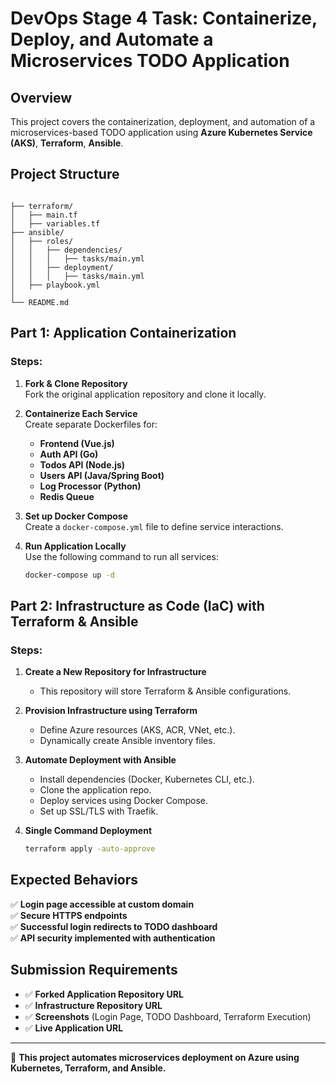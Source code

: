 # DevOps Stage 4 Task: Containerize, Deploy, and Automate a Microservices TODO Application

## Overview
This project covers the containerization, deployment, and automation of a microservices-based TODO application using **Azure Kubernetes Service (AKS)**, **Terraform**, **Ansible**.

## Project Structure
```

├── terraform/
│   ├── main.tf
│   ├── variables.tf
├── ansible/
│   ├── roles/
│   │   ├── dependencies/
│   │   │   ├── tasks/main.yml
│   │   ├── deployment/
│   │   │   ├── tasks/main.yml 
│   ├── playbook.yml
│
└── README.md
```

## Part 1: Application Containerization

### Steps:
1. **Fork & Clone Repository**  
   Fork the original application repository and clone it locally.

2. **Containerize Each Service**  
   Create separate Dockerfiles for:
   - **Frontend (Vue.js)**
   - **Auth API (Go)**
   - **Todos API (Node.js)**
   - **Users API (Java/Spring Boot)**
   - **Log Processor (Python)**
   - **Redis Queue**

3. **Set up Docker Compose**  
   Create a `docker-compose.yml` file to define service interactions.

4. **Run Application Locally**  
   Use the following command to run all services:
   ```sh
   docker-compose up -d
   ```

## Part 2: Infrastructure as Code (IaC) with Terraform & Ansible

### Steps:
1. **Create a New Repository for Infrastructure**
   - This repository will store Terraform & Ansible configurations.

2. **Provision Infrastructure using Terraform**
   - Define Azure resources (AKS, ACR, VNet, etc.).
   - Dynamically create Ansible inventory files.

3. **Automate Deployment with Ansible**
   - Install dependencies (Docker, Kubernetes CLI, etc.).
   - Clone the application repo.
   - Deploy services using Docker Compose.
   - Set up SSL/TLS with Traefik.

4. **Single Command Deployment**
   ```sh
   terraform apply -auto-approve
   ```

## Expected Behaviors
✅ **Login page accessible at custom domain**  
✅ **Secure HTTPS endpoints**  
✅ **Successful login redirects to TODO dashboard**  
✅ **API security implemented with authentication**  

## Submission Requirements
- ✅ **Forked Application Repository URL**
- ✅ **Infrastructure Repository URL**
- ✅ **Screenshots** (Login Page, TODO Dashboard, Terraform Execution)
- ✅ **Live Application URL**

---
🚀 **This project automates microservices deployment on Azure using Kubernetes, Terraform, and Ansible.**